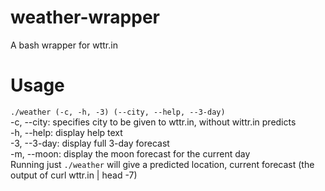 # weather-wrapper
A bash wrapper for wttr.in

# Usage
`./weather (-c, -h, -3) (--city, --help, --3-day)`  
-c, --city: specifies city to be given to wttr.in, without wittr.in predicts  
-h, --help: display help text  
-3, --3-day: display full 3-day forecast  
-m, --moon: display the moon forecast for the current day  
Running just `./weather` will give a predicted location, current forecast (the output of curl wttr.in | head -7)
